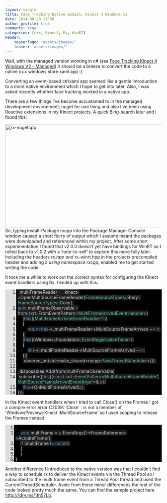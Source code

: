```yaml
---
layout: single
title: Face Tracking Native &ndash; Kinect 4 Windows v2
date: 2014-08-20 11:56
author_profile: true
comments: true
categories: [c++, Kinect, Rx, WinRT]
header:
    teaserlogo: 'assets/images/'
    teaser: 'assets/images/'
---
```

<p>Well, with the managed version working in c# (see <a href="http://peted.azurewebsites.net/face-tracking-kinect-4-windows-v2/" target="_blank">Face Tracking Kinect 4 Windows V2 - Managed</a>) it should be a breeze to convert the code to a native c++ windows store xaml app :).</p> <p>Converting an event-based c#/xaml app seemed like a gentle introduction to a more native environment which I hope to get into later. Also, I was asked recently whether face tracking worked in a native app. </p> <p>There are a few things I’ve become accustomed to in the managed development environment; nuget for one thing and also I’ve been using Reactive extensions in my Kinect projects. A quick Bing-search later and I found this:</p> <p><a href="http://peted.azurewebsites.net/wp-content/uploads/2014/08/rxnugetcpp.png"><img title="rx-nugetcpp" style="border-left-width: 0px; border-right-width: 0px; border-bottom-width: 0px; float: none; margin-left: auto; display: block; border-top-width: 0px; margin-right: auto" border="0" alt="rx-nugetcpp" src="http://peted.azurewebsites.net/wp-content/uploads/2014/08/rxnugetcpp_thumb.png" width="773" height="334"></a>So, typing Install-Package rxcpp into the Package Manager Console window caused a short flurry of output which I assume meant the packages were downloaded and referenced within my project. After some short experimentation I found that v2.0.0 doesn’t yet have bindings for WinRT so I rolled back to v1.0.2 with a ‘note-to-self’ to explore this more fully later. Including the headers <em>rx.hpp and </em>rx-winrt.hpp in the projects precompiled header and adding a <em>using namespace rxcpp; </em>enabled me to get started writing the code.</p> <p>It took me a while to work out the correct syntax for configuring the Kinect event handlers using Rx. I ended up with this:</p> <div id="scid:9ce6104f-a9aa-4a17-a79f-3a39532ebf7c:6751432b-1e16-4ff0-a4f2-1b467f728922" class="wlWriterEditableSmartContent" style="float: none; padding-bottom: 0px; padding-top: 0px; padding-left: 0px; margin: 0px; display: inline; padding-right: 0px"> <div class="le-pavsc-container"> <div style="background: #ddd; overflow: auto"> <ol start="1" style="background: #000000; margin: 0 0 0 2.5em; padding: 0 0 0 5px;"> <li><span style="background:#1e1e1e;color:#dadada">_multiFrameReader</span><span style="background:#1e1e1e;color:#dcdcdc"> </span><span style="background:#1e1e1e;color:#b4b4b4">=</span><span style="background:#1e1e1e;color:#dcdcdc"> </span><span style="background:#1e1e1e;color:#dadada">_kinect</span><span style="background:#1e1e1e;color:#b4b4b4">-&gt;</span><span style="background:#1e1e1e;color:#c8c8c8">OpenMultiSourceFrameReader</span><span style="background:#1e1e1e;color:#b4b4b4">(</span><span style="background:#1e1e1e;color:#4ec9b0">FrameSourceTypes</span><span style="background:#1e1e1e;color:#b4b4b4">::</span><span style="background:#1e1e1e;color:#b8d7a3">Body</span><span style="background:#1e1e1e;color:#dcdcdc"> </span><span style="background:#1e1e1e;color:#b4b4b4">|</span><span style="background:#1e1e1e;color:#dcdcdc"> </span><span style="background:#1e1e1e;color:#4ec9b0">FrameSourceTypes</span><span style="background:#1e1e1e;color:#b4b4b4">::</span><span style="background:#1e1e1e;color:#b8d7a3">Color</span><span style="background:#1e1e1e;color:#b4b4b4">);</span></li> <li class="le-pavsc-even"><span style="background:#1e1e1e;color:#dcdcdc"></span><span style="background:#1e1e1e;color:#569cd6">auto</span><span style="background:#1e1e1e;color:#dcdcdc"> </span><span style="background:#1e1e1e;color:#c8c8c8">multiFrameObservable</span><span style="background:#1e1e1e;color:#dcdcdc"> </span><span style="background:#1e1e1e;color:#b4b4b4">=</span><span style="background:#1e1e1e;color:#dcdcdc"> </span><span style="background:#1e1e1e;color:#c8c8c8">from</span><span style="background:#1e1e1e;color:#b4b4b4">(</span><span style="background:#1e1e1e;color:#c8c8c8">rxrt</span><span style="background:#1e1e1e;color:#b4b4b4">::</span><span style="background:#1e1e1e;color:#c8c8c8">FromEventPattern</span><span style="background:#1e1e1e;color:#b4b4b4">&lt;</span><span style="background:#1e1e1e;color:#4ec9b0">MultiFrameArrivedEventHandler</span><span style="background:#1e1e1e;color:#b4b4b4">&gt;(</span></li> <li>    <span style="background:#1e1e1e;color:#dcdcdc"></span><span style="background:#1e1e1e;color:#b4b4b4">[</span><span style="background:#1e1e1e;color:#569cd6">this</span><span style="background:#1e1e1e;color:#b4b4b4">](</span><span style="background:#1e1e1e;color:#4ec9b0">MultiFrameArrivedEventHandler</span><span style="background:#1e1e1e;color:#b4b4b4">^</span><span style="background:#1e1e1e;color:#dcdcdc"> </span><span style="background:#1e1e1e;color:#7f7f7f">h</span><span style="background:#1e1e1e;color:#b4b4b4">)</span></li> <li class="le-pavsc-even">    <span style="background:#1e1e1e;color:#dcdcdc">{</span></li> <li>        <span style="background:#1e1e1e;color:#dcdcdc"></span><span style="background:#1e1e1e;color:#569cd6">return</span><span style="background:#1e1e1e;color:#dcdcdc"> </span><span style="background:#1e1e1e;color:#569cd6">this</span><span style="background:#1e1e1e;color:#b4b4b4">-&gt;</span><span style="background:#1e1e1e;color:#dadada">_multiFrameReader</span><span style="background:#1e1e1e;color:#b4b4b4">-&gt;</span><span style="background:#1e1e1e;color:#c8c8c8">MultiSourceFrameArrived</span><span style="background:#1e1e1e;color:#dcdcdc"> </span><span style="background:#1e1e1e;color:#b4b4b4">+=</span><span style="background:#1e1e1e;color:#dcdcdc"> </span><span style="background:#1e1e1e;color:#7f7f7f">h</span><span style="background:#1e1e1e;color:#b4b4b4">;</span></li> <li class="le-pavsc-even">    <span style="background:#1e1e1e;color:#dcdcdc">}</span><span style="background:#1e1e1e;color:#b4b4b4">,</span></li> <li>    <span style="background:#1e1e1e;color:#dcdcdc"></span><span style="background:#1e1e1e;color:#b4b4b4">[</span><span style="background:#1e1e1e;color:#569cd6">this</span><span style="background:#1e1e1e;color:#b4b4b4">](</span><span style="background:#1e1e1e;color:#c8c8c8">Windows</span><span style="background:#1e1e1e;color:#b4b4b4">::</span><span style="background:#1e1e1e;color:#c8c8c8">Foundation</span><span style="background:#1e1e1e;color:#b4b4b4">::</span><span style="background:#1e1e1e;color:#4ec9b0">EventRegistrationToken</span><span style="background:#1e1e1e;color:#dcdcdc"> </span><span style="background:#1e1e1e;color:#7f7f7f">t</span><span style="background:#1e1e1e;color:#b4b4b4">)</span></li> <li class="le-pavsc-even">    <span style="background:#1e1e1e;color:#dcdcdc">{</span></li> <li>        <span style="background:#1e1e1e;color:#dcdcdc"></span><span style="background:#1e1e1e;color:#569cd6">this</span><span style="background:#1e1e1e;color:#b4b4b4">-&gt;</span><span style="background:#1e1e1e;color:#dadada">_multiFrameReader</span><span style="background:#1e1e1e;color:#b4b4b4">-&gt;</span><span style="background:#1e1e1e;color:#c8c8c8">MultiSourceFrameArrived</span><span style="background:#1e1e1e;color:#dcdcdc"> </span><span style="background:#1e1e1e;color:#b4b4b4">-=</span><span style="background:#1e1e1e;color:#dcdcdc"> </span><span style="background:#1e1e1e;color:#7f7f7f">t</span><span style="background:#1e1e1e;color:#b4b4b4">;</span></li> <li class="le-pavsc-even">    <span style="background:#1e1e1e;color:#dcdcdc">}</span><span style="background:#1e1e1e;color:#b4b4b4">))</span></li> <li>    <span style="background:#1e1e1e;color:#dcdcdc"></span><span style="background:#1e1e1e;color:#b4b4b4">.</span><span style="background:#1e1e1e;color:#c8c8c8">observe_on</span><span style="background:#1e1e1e;color:#b4b4b4">(</span><span style="background:#1e1e1e;color:#c8c8c8">std</span><span style="background:#1e1e1e;color:#b4b4b4">::</span><span style="background:#1e1e1e;color:#c8c8c8">make_shared</span><span style="background:#1e1e1e;color:#b4b4b4">&lt;</span><span style="background:#1e1e1e;color:#c8c8c8">rxcpp</span><span style="background:#1e1e1e;color:#b4b4b4">::</span><span style="background:#1e1e1e;color:#4ec9b0">NewThreadScheduler</span><span style="background:#1e1e1e;color:#b4b4b4">&gt;());</span></li> <li class="le-pavsc-even">&nbsp;</li> <li><span style="background:#1e1e1e;color:#dcdcdc"></span><span style="background:#1e1e1e;color:#dadada">_disposables</span><span style="background:#1e1e1e;color:#b4b4b4">.</span><span style="background:#1e1e1e;color:#c8c8c8">Add</span><span style="background:#1e1e1e;color:#b4b4b4">(</span><span style="background:#1e1e1e;color:#c8c8c8">from</span><span style="background:#1e1e1e;color:#b4b4b4">(</span><span style="background:#1e1e1e;color:#c8c8c8">multiFrameObservable</span><span style="background:#1e1e1e;color:#b4b4b4">)</span></li> <li class="le-pavsc-even"><span style="background:#1e1e1e;color:#dcdcdc"></span><span style="background:#1e1e1e;color:#b4b4b4">.</span><span style="background:#1e1e1e;color:#c8c8c8">subscribe</span><span style="background:#1e1e1e;color:#b4b4b4">([</span><span style="background:#1e1e1e;color:#569cd6">this</span><span style="background:#1e1e1e;color:#b4b4b4">](</span><span style="background:#1e1e1e;color:#569cd6">const</span><span style="background:#1e1e1e;color:#dcdcdc"> </span><span style="background:#1e1e1e;color:#c8c8c8">rxrt</span><span style="background:#1e1e1e;color:#b4b4b4">::</span><span style="background:#1e1e1e;color:#4ec9b0">EventPattern</span><span style="background:#1e1e1e;color:#b4b4b4">&lt;</span><span style="background:#1e1e1e;color:#4ec9b0">MultiSourceFrameReader</span><span style="background:#1e1e1e;color:#b4b4b4">^,</span><span style="background:#1e1e1e;color:#dcdcdc"> </span><span style="background:#1e1e1e;color:#4ec9b0">MultiSourceFrameArrivedEventArgs</span><span style="background:#1e1e1e;color:#b4b4b4">^&gt;&amp;</span><span style="background:#1e1e1e;color:#dcdcdc"> </span><span style="background:#1e1e1e;color:#7f7f7f">p</span><span style="background:#1e1e1e;color:#b4b4b4">){</span></li> <li>    <span style="background:#1e1e1e;color:#dcdcdc"></span><span style="background:#1e1e1e;color:#569cd6">this</span><span style="background:#1e1e1e;color:#b4b4b4">-&gt;</span><span style="background:#1e1e1e;color:#c8c8c8">OnMultiFrameArrived</span><span style="background:#1e1e1e;color:#b4b4b4">(</span><span style="background:#1e1e1e;color:#7f7f7f">p</span><span style="background:#1e1e1e;color:#b4b4b4">);</span></li> <li class="le-pavsc-even"><span style="background:#1e1e1e;color:#dcdcdc">}</span><span style="background:#1e1e1e;color:#b4b4b4">));</span></li> </ol> </div> </div> </div> <p>In the Kinect event handlers when I tried to call Close() on the Frames I got a compile error error C2039: 'Close' : is not a member of 'WindowsPreview::Kinect::MultiSourceFrame' so I used scoping to release the Frames instead.</p> <div id="scid:9ce6104f-a9aa-4a17-a79f-3a39532ebf7c:7f312a6a-815e-4313-842f-98d6f83634fc" class="wlWriterEditableSmartContent" style="float: none; padding-bottom: 0px; padding-top: 0px; padding-left: 0px; margin: 0px; display: inline; padding-right: 0px"> <div class="le-pavsc-container"> <div style="background: #ddd; overflow: auto"> <ol start="1" style="background: #000000; margin: 0 0 0 2em; padding: 0 0 0 5px;"> <li>{</li> <li class="le-pavsc-even">    <span style="background:#1e1e1e;color:#569cd6">auto</span><span style="background:#1e1e1e;color:#dcdcdc"> </span><span style="background:#1e1e1e;color:#c8c8c8">multiFrame</span><span style="background:#1e1e1e;color:#dcdcdc"> </span><span style="background:#1e1e1e;color:#b4b4b4">=</span><span style="background:#1e1e1e;color:#dcdcdc"> </span><span style="background:#1e1e1e;color:#7f7f7f">p</span><span style="background:#1e1e1e;color:#b4b4b4">.</span><span style="background:#1e1e1e;color:#c8c8c8">EventArgs</span><span style="background:#1e1e1e;color:#b4b4b4">()-&gt;</span><span style="background:#1e1e1e;color:#c8c8c8">FrameReference</span><span style="background:#1e1e1e;color:#b4b4b4">-&gt;</span><span style="background:#1e1e1e;color:#c8c8c8">AcquireFrame</span><span style="background:#1e1e1e;color:#b4b4b4">();</span></li> <li>    <span style="background:#1e1e1e;color:#dcdcdc"></span><span style="background:#1e1e1e;color:#569cd6">if</span><span style="background:#1e1e1e;color:#dcdcdc"> </span><span style="background:#1e1e1e;color:#b4b4b4">(</span><span style="background:#1e1e1e;color:#c8c8c8">multiFrame</span><span style="background:#1e1e1e;color:#dcdcdc"> </span><span style="background:#1e1e1e;color:#b4b4b4">!=</span><span style="background:#1e1e1e;color:#dcdcdc"> </span><span style="background:#1e1e1e;color:#569cd6">nullptr</span><span style="background:#1e1e1e;color:#b4b4b4">)</span></li> <li class="le-pavsc-even">    <span style="background:#1e1e1e;color:#dcdcdc">{</span></li> <li>    <span style="background:#1e1e1e;color:#dcdcdc">}</span></li> <li class="le-pavsc-even"><span style="background:#1e1e1e;color:#dcdcdc">}</span></li> </ol> </div> </div> </div> <p>Another difference I introduced to the native version was that I couldn’t find a way to schedule rx to deliver the Kinect events via the Thread Pool so I subscribed to the multi frame event from a Thread Pool thread and used the CurrentThreadScheduler. Aside from these minor differences the rest of the code looked pretty much the same. You can find the sample project here <a title="http://1drv.ms/1th57Lb" href="http://1drv.ms/1th57Lb">http://1drv.ms/1th57Lb</a>.</p>

